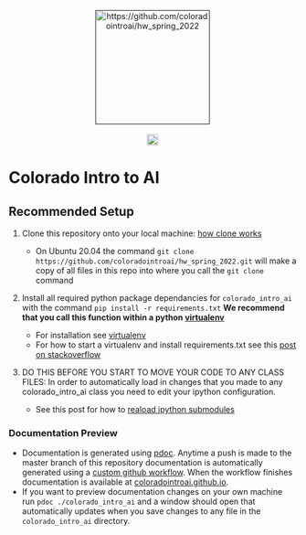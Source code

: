 <!-- ![documentation](https://github.com/coloradointroai/hw_spring_2022/workflows/documentation/badge.svg) -->
<p align="center">
<a href=""><img alt="https://github.com/coloradointroai/hw_spring_2022" src="https://avatars.githubusercontent.com/u/98675389?s=200&v=4" width="200" height="200" /></a>
<br><br>
<a href="https://coloradointroai.github.io/colorado_intro_ai.html"><img height="20" alt="documentation" src="https://github.com/coloradointroai/hw_spring_2022/workflows/documentation/badge.svg"></a>
</p>

# Colorado Intro to AI

## **Recommended Setup**

1. Clone this repository onto your local machine: [how clone works](https://docs.github.com/en/repositories/creating-and-managing-repositories/cloning-a-repository)
   
   * On Ubuntu 20.04 the command `git clone https://github.com/coloradointroai/hw_spring_2022.git` will make a copy of all files in this repo into where you call the `git clone` command  
2. Install all required python package dependancies for `colorado_intro_ai` with the command `pip install -r requirements.txt` **We recommend that you call this function within a python [virtualenv](https://virtualenv.pypa.io/en/latest/installation.html)**

   * For installation see [virtualenv](https://virtualenv.pypa.io/en/latest/installation.html)
   * For how to start a virtualenv and install requirements.txt see this [post on stackoverflow](https://stackoverflow.com/questions/7225900/how-can-i-install-packages-using-pip-according-to-the-requirements-txt-file-from)
3. DO THIS BEFORE YOU START TO MOVE YOUR CODE TO ANY CLASS FILES: In order to automatically load in changes that you made to any colorado_intro_ai class you need to edit your ipython configuration.
   * See this post for how to [reaload ipython submodules](https://stackoverflow.com/questions/5364050/reloading-submodules-in-ipython)




### Documentation Preview

* Documentation is generated using [pdoc](https://github.com/mitmproxy/pdoc). Anytime a push is made to the master branch of this repository documentation is automatically generated using a [custom github workflow](https://github.com/coloradointroai/hw_spring_2022/blob/master/.github/workflows/documentation.yml). When the workflow finishes documentation is available at [coloradointroai.github.io](https://coloradointroai.github.io). 
* If you want to preview documentation changes on your own machine run `pdoc ./colorado_intro_ai` and a window should open that automatically updates when you save changes to any file in the `colorado_intro_ai` directory. 
